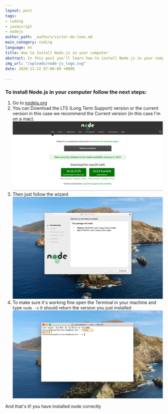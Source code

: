 ```yaml
---
layout: post
tags:
- coding
- javascript
- nodejs
author_path: _authors/victor-de-leon.md
main_category: coding
language: en
title: How to Install Node.js in your computer
abstract: In this post you'll learn how to install Node.js in your computer
img_url: "/uploads/node-js_logo.svg"
date: 2020-12-22 07:00:00 +0000

---
```

### To install Node.js in your computer follow the next steps:

1. Go to [nodejs.org](www.nodejs.org)
2. You can Download the LTS (Long Term Support) version or the current version in this case we recommend the Current version (in this case I'm on a mac).![Download Node JS](/uploads/screen-shot-2020-12-22-at-2-49-37-pm.png "Install Node js")
3. Then just follow the wizard ![Follow instructions to install node js](/uploads/screen-shot-2020-12-22-at-2-52-12-pm.png "Follow instructions to install node js")
4. To make sure it's working fine open the Terminal in your machine and type `node -v` it should return the version you just installed ![Teminal that show Node JS version](/uploads/screen-shot-2020-12-22-at-3-02-09-pm.png "Node js version")

And that's it! you have installed node correctly